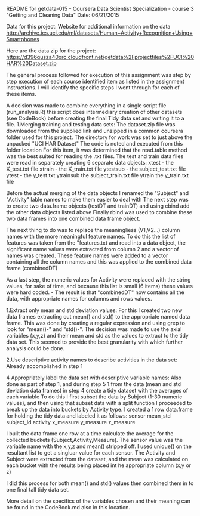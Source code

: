 README for getdata-015 - Coursera Data Scientist Specialization - course 3 "Getting and Cleaning Data" Date: 06/21/2015

Data for this project: Website for additional information on the data http://archive.ics.uci.edu/ml/datasets/Human+Activity+Recognition+Using+Smartphones 

Here are the data zip for the project: https://d396qusza40orc.cloudfront.net/getdata%2Fprojectfiles%2FUCI%20HAR%20Dataset.zip 

The general process followed for execution of this assignment was step by step execution of each course identified item as listed in the assignment instructions. I will identify the specific steps I went through for each of these items.

A decision was made to combine everything in a single script file (run_analysis.R) this script does intermediary creation of other datasets (see CodeBook) before creating the final Tidy data set and writing it to a file.
1.Merging training and testing data sets: The dataset.zip file was downloaded from the supplied link and unzipped in a common coursera folder used for this project. The directory for work was set to just above the unpacked "UCI HAR Dataset" The code is noted and executed from this folder location For this item, it was determined that the read.table method was the best suited for reading the .txt files. The test and train data files were read in separately creating 6 separate data objects: xtest - the X_test.txt file xtrain - the X_train.txt file ytestsub - the subject_test.txt file ytest - the y_test.txt ytrainsub the subject_train.txt file ytrain the y_train.txt file

Before the actual merging of the data objects I renamed the "Subject" and "Activity" lable names to make them easier to deal with The next step was to create two data.frame objects (testDT and trainDT) and using cbind add the other data objects listed above Finally rbind was used to combine these two data frames into one combined data frame object.

The next thing to do was to replace the meaningliess (V1,V2...) column names with the more meaningful feature names. To do this the list of features was taken from the "features.txt and read into a data object, the significant name values were extracted from column 2 and a vector of names was created. These feature names were added to a vector containing all the column names and this was applied to the combined data frame (combinedDT)

As a last step, the numeric values for Activity were replaced with the string values, for sake of time, and because this list is small (6 items) these values were hard coded. - The result is that "combinedDT" now contains all the data, with appropriate names for columns and rows values.

1.Extract only mean and std deviation values: For this I created two new data frames extracting out mean() and std() to the appropriate named data frame. This was done by creating a regular expression and using grep to look for "mean()-" and "std()-". The decision was made to use the axial variables (x,y,z) and their mean and std as the values to extract to the tidy data set. This seemed to provide the best granularity with which further analysis could be done.


2.Use descriptive activity names to describe activities in the data set: Already accomplished in step 1


4 Appropriately label the data set with descriptive variable names: Also done as part of step 1, and during step 5
1.from the data (mean and std deviation data frames) in step 4 create a tidy dataset with the averages of each variable To do this I first subset the data by Subject (1-30 numeric values), and then using that subset data with a split function I proceeded to break up the data into buckets by Activity type. I created a 1 row data.frame for holding the tidy data and labeled it as follows: sensor mean_std subject_id activity x_measure y_measure z_measure

I built the data.frame one row at a time calculate the average for the collected buckets (Subject,Activity,Measure). The sensor value was the variable name with the x,y,z and mean() stripped off. I used unique() on the resultant list to get a singluar value for each sensor. The Activity and Subject were extracted from the dataset, and the mean was calculated on each bucket with the results being placed int he appropriate column (x,y or z)

I did this process for both mean() and std() values then combined them in to one final tall tidy data set.

More detail on the specifics of the variables chosen and their meaning can be found in the CodeBook.md also in this location.
